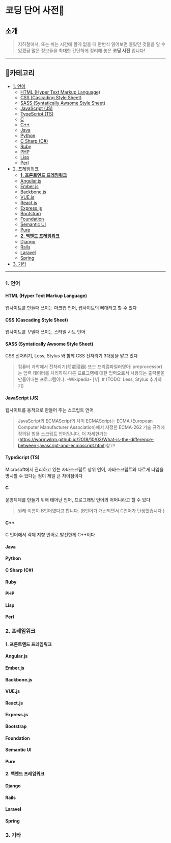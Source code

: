 # 코딩 단어 사전📖 <!-- omit in TOC -->

## 소개 <!-- omit in TOC -->

>지하철에서, 또는 쉬는 시간에 할게 없을 때 한번식 읽어보면
>몰랐던 것들을 알 수 있겠금 많은 정보들을
>최대한 간단하게 정리해 놓은 **코딩 사전** 입니다!

---

## 🔎카테고리 <!-- omit in TOC -->

- [1. 언어](#1-언어)
  - [HTML (Hyper Text Markup Language)](#html-hyper-text-markup-language)
  - [CSS (Cascading Style Sheet)](#css-cascading-style-sheet)
  - [SASS (Syntatically Awsome Style Sheet)](#sass-syntatically-awsome-style-sheet)
  - [JavaScript (JS)](#javascript-js)
  - [TypeScript (TS)](#typescript-ts)
  - [C](#c)
  - [C++](#c)
  - [Java](#java)
  - [Python](#python)
  - [C Sharp (C#)](#c-sharp-c)
  - [Ruby](#ruby)
  - [PHP](#php)
  - [Lisp](#lisp)
  - [Perl](#perl)
- [2. 프레임워크](#2-프레임워크)
  - [**1. 프론트엔드 프레임워크**](#1-프론트엔드-프레임워크)
  - [Angular.js](#angularjs)
  - [Ember.js](#emberjs)
  - [Backbone.js](#backbonejs)
  - [VUE.js](#vuejs)
  - [React.js](#reactjs)
  - [Express.js](#expressjs)
  - [Bootstrap](#bootstrap)
  - [Foundation](#foundation)
  - [Semantic UI](#semantic-ui)
  - [Pure](#pure)
  - [**2. 백엔드 프레임워크**](#2-백엔드-프레임워크)
  - [Django](#django)
  - [Rails](#rails)
  - [Laravel](#laravel)
  - [Spring](#spring)
- [3. 기타](#3-기타)

---

### 1. 언어

#### HTML (Hyper Text Markup Language)

웹사이트를 만들때 쓰이는 마크업 언어, 웹사이트의 뼈대라고 할 수 있다

#### CSS (Cascading Style Sheet)

웹사이트를 꾸밀때 쓰이는 스타일 시트 언어

#### SASS (Syntatically Awsome Style Sheet)

CSS 전처리기, Less, Stylus 와 함께 CSS 전처리기 3대장을 맡고 있다
>컴퓨터 과학에서 전처리기(前處理器) 또는 프리컴파일러영어: preprocessor)는 입력 데이터를 처리하여 다른 프로그램에 대한 입력으로서 사용되는 출력물을 만들어내는 프로그램이다.
>-Wikipedia-
[//]: # (TODO: Less, Stylus 추가하기)

#### JavaScript (JS)

웹사이트를 동적으로 만들어 주는 스크립트 언어
>JavaScript와 ECMAScript의 차이
>ECMAScript는 ECMA (European Computer Manufacturer Association)에서 지정한 ECMA-262 기술 규격에 정의된 범용 스크립트 언어입니다.
>더 자세한거는 (<https://wormwlrm.github.io/2018/10/03/What-is-the-difference-between-javascript-and-ecmascript.html>)참고!

#### TypeScript (TS)

Microsoft에서 관리하고 있는 자바스크립트 상위 언어, 자바스크립트와 다르게 타입을 명시할 수 있다는 점이 제일 큰 차이점이다

#### C

운영체제를 만들기 위해 태어난 언어, 프로그래밍 언어의 어머니라고 할 수 있다
>원래 이름이 B언어였다고 합니다. (B언어가 개선되면서 C언어가 탄생했습니다 )

#### C++

C 언어에서 객체 지향 언어로 발전한게 C++이다

#### Java

#### Python

#### C Sharp (C#)

#### Ruby

#### PHP

#### Lisp

#### Perl

### 2. 프레임워크

#### **1. 프론트엔드 프레임워크**

#### Angular.js

#### Ember.js

#### Backbone.js

#### VUE.js

#### React.js

#### Express.js

#### Bootstrap

#### Foundation

#### Semantic UI

#### Pure

#### **2. 백엔드 프레임워크**

#### Django

#### Rails

#### Laravel

#### Spring

### 3. 기타